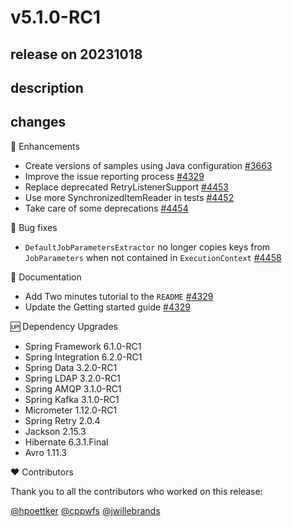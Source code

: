 # v5.1.0-RC1

## release on 20231018

## description

## changes

🚀 Enhancements

* Create versions of samples using Java configuration <a class="issue-link js-issue-link" data-error-text="Failed to load title" data-id="564275342" data-permission-text="Title is private" data-url="https://github.com/spring-projects/spring-batch/issues/3663" data-hovercard-type="issue" data-hovercard-url="/spring-projects/spring-batch/issues/3663/hovercard" href="https://github.com/spring-projects/spring-batch/issues/3663">#3663</a>
* Improve the issue reporting process <a class="issue-link js-issue-link" data-error-text="Failed to load title" data-id="1629979299" data-permission-text="Title is private" data-url="https://github.com/spring-projects/spring-batch/issues/4329" data-hovercard-type="issue" data-hovercard-url="/spring-projects/spring-batch/issues/4329/hovercard" href="https://github.com/spring-projects/spring-batch/issues/4329">#4329</a>
* Replace deprecated RetryListenerSupport <a class="issue-link js-issue-link" data-error-text="Failed to load title" data-id="1907688222" data-permission-text="Title is private" data-url="https://github.com/spring-projects/spring-batch/issues/4453" data-hovercard-type="pull_request" data-hovercard-url="/spring-projects/spring-batch/pull/4453/hovercard" href="https://github.com/spring-projects/spring-batch/pull/4453">#4453</a>
* Use more SynchronizedItemReader in tests <a class="issue-link js-issue-link" data-error-text="Failed to load title" data-id="1907633224" data-permission-text="Title is private" data-url="https://github.com/spring-projects/spring-batch/issues/4452" data-hovercard-type="pull_request" data-hovercard-url="/spring-projects/spring-batch/pull/4452/hovercard" href="https://github.com/spring-projects/spring-batch/pull/4452">#4452</a>
* Take care of some deprecations <a class="issue-link js-issue-link" data-error-text="Failed to load title" data-id="1907767681" data-permission-text="Title is private" data-url="https://github.com/spring-projects/spring-batch/issues/4454" data-hovercard-type="pull_request" data-hovercard-url="/spring-projects/spring-batch/pull/4454/hovercard" href="https://github.com/spring-projects/spring-batch/pull/4454">#4454</a>

🐞 Bug fixes

* <code>DefaultJobParametersExtractor</code> no longer copies keys from <code>JobParameters</code> when not contained in <code>ExecutionContext</code> <a href="https://github.com/spring-projects/spring-batch/issues/4458" data-hovercard-type="issue" data-hovercard-url="/spring-projects/spring-batch/issues/4458/hovercard">#4458</a>

📔 Documentation

* Add Two minutes tutorial to the <code>README</code> <a href="https://github.com/spring-projects/spring-batch/issues/4329" data-hovercard-type="issue" data-hovercard-url="/spring-projects/spring-batch/issues/4329/hovercard">#4329</a>
* Update the Getting started guide <a href="https://github.com/spring-projects/spring-batch/issues/4329" data-hovercard-type="issue" data-hovercard-url="/spring-projects/spring-batch/issues/4329/hovercard">#4329</a>

🆙 Dependency Upgrades

* Spring Framework 6.1.0-RC1
* Spring Integration 6.2.0-RC1
* Spring Data 3.2.0-RC1
* Spring LDAP 3.2.0-RC1
* Spring AMQP 3.1.0-RC1
* Spring Kafka 3.1.0-RC1
* Micrometer 1.12.0-RC1
* Spring Retry 2.0.4
* Jackson 2.15.3
* Hibernate 6.3.1.Final
* Avro 1.11.3

❤️ Contributors

Thank you to all the contributors who worked on this release:

<a class="user-mention notranslate" data-hovercard-type="user" data-hovercard-url="/users/hpoettker/hovercard" data-octo-click="hovercard-link-click" data-octo-dimensions="link_type:self" href="https://github.com/hpoettker">@hpoettker</a> <a class="user-mention notranslate" data-hovercard-type="user" data-hovercard-url="/users/cppwfs/hovercard" data-octo-click="hovercard-link-click" data-octo-dimensions="link_type:self" href="https://github.com/cppwfs">@cppwfs</a> <a class="user-mention notranslate" data-hovercard-type="user" data-hovercard-url="/users/jwillebrands/hovercard" data-octo-click="hovercard-link-click" data-octo-dimensions="link_type:self" href="https://github.com/jwillebrands">@jwillebrands</a>

